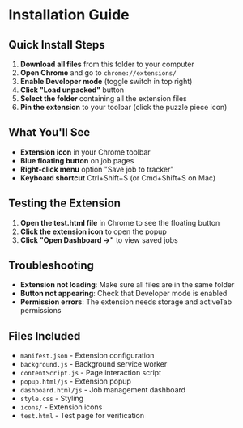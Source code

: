 # Installation Guide

## Quick Install Steps

1. **Download all files** from this folder to your computer
2. **Open Chrome** and go to `chrome://extensions/`
3. **Enable Developer mode** (toggle switch in top right)
4. **Click "Load unpacked"** button
5. **Select the folder** containing all the extension files
6. **Pin the extension** to your toolbar (click the puzzle piece icon)

## What You'll See

- **Extension icon** in your Chrome toolbar
- **Blue floating button** on job pages
- **Right-click menu** option "Save job to tracker"
- **Keyboard shortcut** Ctrl+Shift+S (or Cmd+Shift+S on Mac)

## Testing the Extension

1. **Open the test.html file** in Chrome to see the floating button
2. **Click the extension icon** to open the popup
3. **Click "Open Dashboard →"** to view saved jobs

## Troubleshooting

- **Extension not loading**: Make sure all files are in the same folder
- **Button not appearing**: Check that Developer mode is enabled
- **Permission errors**: The extension needs storage and activeTab permissions

## Files Included

- `manifest.json` - Extension configuration
- `background.js` - Background service worker
- `contentScript.js` - Page interaction script
- `popup.html/js` - Extension popup
- `dashboard.html/js` - Job management dashboard
- `style.css` - Styling
- `icons/` - Extension icons
- `test.html` - Test page for verification
